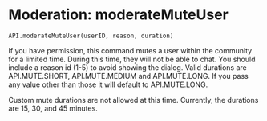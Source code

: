 Moderation: moderateMuteUser
====

```
API.moderateMuteUser(userID, reason, duration)
```

If you have permission, this command mutes a user within the community for a limited time. During this time, they will not be able to chat. You should include a reason id (1-5) to avoid showing the dialog. Valid durations are API.MUTE.SHORT, API.MUTE.MEDIUM and API.MUTE.LONG. If you pass any value other than those it will default to API.MUTE.LONG.

Custom mute durations are not allowed at this time. Currently, the durations are 15, 30, and 45 minutes.
